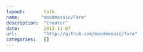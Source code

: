 ```yaml
---
layout:       talk
name:        "moodmosaic/Fare"
description:  "Creator"
date:         2013-11-07
url:          "http://github.com/moodmosaic/fare"
categories:   []
---
```

